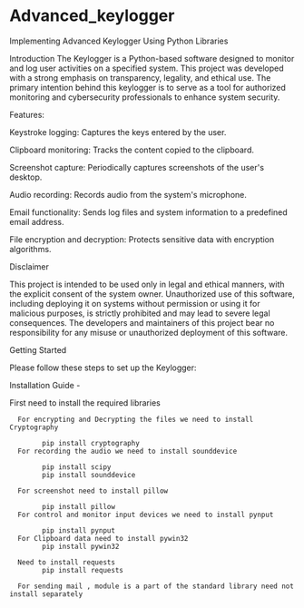 # Advanced_keylogger
 Implementing Advanced Keylogger Using Python Libraries

Introduction
The Keylogger is a Python-based software designed to monitor and log user activities on a specified system. This project was developed with a strong emphasis on transparency, legality, and ethical use. The primary intention behind this keylogger is to serve as a tool for authorized monitoring and cybersecurity professionals to enhance system security.

Features:

Keystroke logging: Captures the keys entered by the user.

Clipboard monitoring: Tracks the content copied to the clipboard.

Screenshot capture: Periodically captures screenshots of the user's desktop.

Audio recording: Records audio from the system's microphone.

Email functionality: Sends log files and system information to a predefined email address.

File encryption and decryption: Protects sensitive data with encryption algorithms.

Disclaimer

This project is intended to be used only in legal and ethical manners, with the explicit consent of the system owner. Unauthorized use of this software, including deploying it on systems without permission or using it for malicious purposes, is strictly prohibited and may lead to severe legal consequences. The developers and maintainers of this project bear no responsibility for any misuse or unauthorized deployment of this software.

Getting Started

Please follow these steps to set up the  Keylogger:

Installation Guide - 
   
   First need to install the required libraries 
   
      For encrypting and Decrypting the files we need to install Cryptography

            pip install cryptography
      For recording the audio we need to install sounddevice

            pip install scipy
            pip install sounddevice

      For screenshot need to install pillow

            pip install pillow
      For control and monitor input devices we need to install pynput
            
            pip install pynput
      For Clipboard data need to install pywin32
            pip install pywin32

      Need to install requests
            pip install requests
      
      For sending mail , module is a part of the standard library need not install separately
   

